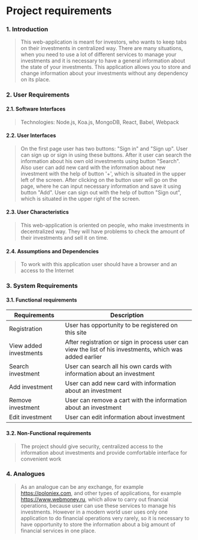 # Project requirements



### 1. Introduction

> This web-application is meant for investors, who wants to keep tabs on their investments in centralized way.
There are many situations, when you need to use a lot of different services to manage your investments and
 it is necessary to have a general information about the state of your investments. This application allows you to store and change information about your investments without any dependency on its place.



### 2. User Requirements



#### 2.1. Software Interfaces



> Technologies: Node.js, Koa.js, MongoDB, React, Babel, Webpack



#### 2.2. User Interfaces



>On the first page user has two buttons: "Sign in" and "Sign up".  User can sign up or sign in using these buttons. After it user can search the information about his own old investments using button "Search".
Also user can add new card with the information about new investment with the help of button '+', which is situated in the upper left of the screen. After clicking on the button user will go on the page, where he can input necessary information and save it using button "Add".
User can sign out with the help of button "Sign out", which is situated in the upper right of the screen.



#### 2.3. User Characteristics



> This web-application is oriented on people, who make investments in 
decentralized way. They will have problems to check the amount of their investments and sell it on time.



#### 2.4. Assumptions and Dependencies



> To work with this application user should have a browser and an access to the Internet



### 3. System Requirements



#### 3.1. Functional requirements



Requirements | Description
--- | ---
Registration| User has opportunity to be registered on this site
View added investments | After registration or sign in process user can view the list of his investments, which was added earlier
Search investment| User can search all his own cards with information about an investment 
Add investment | User can add new card with information about an investment
Remove investment| User can remove a cart with the information about an investment 
Edit investment| User can edit information about investment

#### 3.2. Non-Functional requirements

> The project should give security, centralized access to the information about investments and provide comfortable interface for convenient work

### 4. Analogues

> As an analogue can be any exchange, for example https://poloniex.com, and other types of applications, for example https://www.webmoney.ru, which allow to carry out financial operations, because user can use these services to manage his investments.
However in a modern world user uses only one application to do financial operations very rarely, so it is necessary to have opportunity to store the information about a big amount of financial services in one place.
